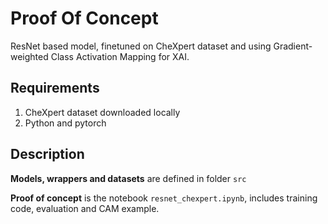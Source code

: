# Proof Of Concept

ResNet based model, finetuned on CheXpert dataset and using Gradient-weighted Class Activation Mapping for XAI.

## Requirements
1. CheXpert dataset downloaded locally
2. Python and pytorch

## Description

**Models, wrappers and datasets** are defined in folder `src`

**Proof of concept** is the notebook `resnet_chexpert.ipynb`, includes training code, evaluation and CAM example.